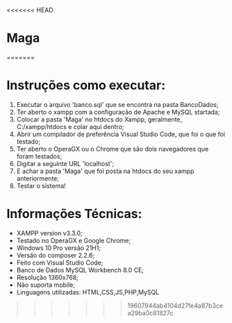 <<<<<<< HEAD
# Maga

=======
# Instruções como executar:
  
1. Executar o arquivo 'banco.sql' que se encontra na pasta BancoDados;
2. Ter aberto o xampp com a configuração de Apache e MySQL startada;
3. Colocar a pasta 'Maga' no htdocs do Xampp, geralmente, C:/xampp/htdocs e colar aqui dentro;
4. Abrir um compilador de preferência Visual Studio Code, que foi o que foi testado;
6. Ter aberto o OperaGX ou o Chrome que são dois navegadores que foram testados;
7. Digitar a seguinte URL 'localhost';
8. E achar a pasta 'Maga' que foi posta na htdocs do seu xampp anteriormente;
9. Testar o sistema!

# Informações Técnicas:

- XAMPP version v3.3.0;
- Testado no OperaGX e Google Chrome;
- Windows 10 Pro versão 21H1;
- Versão do composer 2.2.6;
- Feito com Visual Studio Code;
- Banco de Dados MySQL Workbench 8.0 CE;
- Resolução 1360x768;
- Não suporta mobile;
- Linguagens utilizadas: HTML,CSS,JS,PHP,MySQL
>>>>>>> 19607944ab4104d27fe4a87b3cea29ba0c81827c
